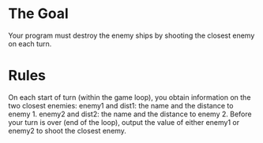 # The Goal

Your program must destroy the enemy ships by shooting the closest enemy on each turn.

# Rules

On each start of turn (within the game loop), you obtain information on the two closest enemies:
enemy1 and dist1: the name and the distance to enemy 1.
enemy2 and dist2: the name and the distance to enemy 2.
Before your turn is over (end of the loop), output the value of either enemy1 or enemy2 to shoot the closest enemy.
